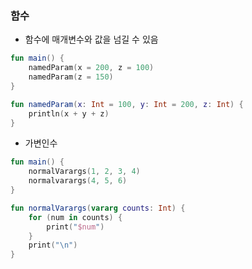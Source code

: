 ### 함수

- 함수에 매개변수와 값을 넘길 수 있음

```kotlin
fun main() {
	namedParam(x = 200, z = 100)
	namedParam(z = 150)
}

fun namedParam(x: Int = 100, y: Int = 200, z: Int) {
	println(x + y + z)
}
```

- 가변인수

```kotlin
fun main() {
	normalVarargs(1, 2, 3, 4)
	normalvarargs(4, 5, 6)
}

fun normalVarargs(vararg counts: Int) {
	for (num in counts) {
		print("$num")
	}
	print("\n")
}
```
